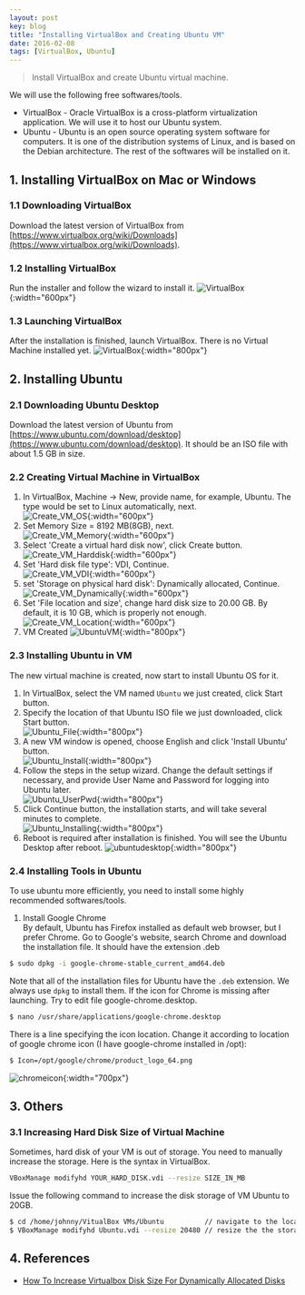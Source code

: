 ```yaml
---
layout: post
key: blog
title: "Installing VirtualBox and Creating Ubuntu VM"
date: 2016-02-08
tags: [VirtualBox, Ubuntu]
---
```


> Install VirtualBox and create Ubuntu virtual machine.

We will use the following free softwares/tools.
* VirtualBox - Oracle VirtualBox is a cross-platform virtualization application. We will use it to host our Ubuntu system.
* Ubuntu - Ubuntu is an open source operating system software for computers. It is one of the distribution systems of Linux, and is based on the Debian architecture. The rest of the softwares will be installed on it.

## 1. Installing VirtualBox on Mac or Windows
### 1.1 Downloading VirtualBox
Download the latest version of VirtualBox from [https://www.virtualbox.org/wiki/Downloads](https://www.virtualbox.org/wiki/Downloads).
### 1.2 Installing VirtualBox
Run the installer and follow the wizard to install it.
![VirtualBox](/public/pics/2016-02-10/installvirtualbox.png){:width="600px"}  
### 1.3 Launching VirtualBox
After the installation is finished, launch VirtualBox. There is no Virtual Machine installed yet.
![VirtualBox](/public/pics/2016-02-10/VirtualBox.png){:width="800px"}  
## 2. Installing Ubuntu
### 2.1 Downloading Ubuntu Desktop
Download the latest version of Ubuntu from [https://www.ubuntu.com/download/desktop](https://www.ubuntu.com/download/desktop). It should be an ISO file with about 1.5 GB in size.
### 2.2 Creating Virtual Machine in VirtualBox
1) In VirtualBox, Machine -> New, provide name, for example, Ubuntu. The type would be set to Linux automatically, next.  
![Create_VM_OS](/public/pics/2016-02-10/Create_VM_OS.png){:width="600px"}  
2) Set Memory Size = 8192 MB(8GB), next.  
![Create_VM_Memory](/public/pics/2016-02-10/Create_VM_Memory.png){:width="600px"}  
3) Select 'Create a virtual hard disk now', click Create button.  
![Create_VM_Harddisk](/public/pics/2016-02-10/Create_VM_Harddisk.png){:width="600px"}  
4) Set 'Hard disk file type': VDI, Continue.  
![Create_VM_VDI](/public/pics/2016-02-10/Create_VM_VDI.png){:width="600px"}  
5) set 'Storage on physical hard disk': Dynamically allocated, Continue.  
![Create_VM_Dynamically](/public/pics/2016-02-10/Create_VM_Dynamically.png){:width="600px"}  
6) Set 'File location and size', change hard disk size to 20.00 GB. By default, it is 10 GB, which is properly not enough.  
![Create_VM_Location](/public/pics/2016-02-10/Create_VM_Location.png){:width="600px"}  
7) VM Created
![UbuntuVM](/public/pics/2016-02-10/UbuntuVM.png){:width="800px"}  
### 2.3 Installing Ubuntu in VM
The new virtual machine is created, now start to install Ubuntu OS for it.  
1) In VirtualBox, select the VM named `Ubuntu` we just created, click Start button.  
2) Specify the location of that Ubuntu ISO file we just downloaded, click Start button.  
![Ubuntu_File](/public/pics/2016-02-10/Ubuntu_File.png){:width="800px"}  
3) A new VM window is opened, choose English and click 'Install Ubuntu' button.  
![Ubuntu_Install](/public/pics/2016-02-10/Ubuntu_Install.png){:width="800px"}  
4) Follow the steps in the setup wizard. Change the default settings if necessary, and provide User Name and Password for logging into Ubuntu later.  
![Ubuntu_UserPwd](/public/pics/2016-02-10/Ubuntu_UserPwd.png){:width="800px"}  
5) Click Continue button, the installation starts, and will take several minutes to complete.  
![Ubuntu_Installing](/public/pics/2016-02-10/Ubuntu_Installing.png){:width="800px"}  
6) Reboot is required after installation is finished. You will see the Ubuntu Desktop after reboot.
![ubuntudesktop](/public/pics/2016-02-10/ubuntudesktop.png){:width="800px"}  
### 2.4 Installing Tools in Ubuntu
To use ubuntu more efficiently, you need to install some highly recommended softwares/tools.  
1) Install Google Chrome  
By default, Ubuntu has Firefox installed as default web browser, but I prefer Chrome.
Go to Google's website, search Chrome and download the installation file. It should have the extension .deb
```sh
$ sudo dpkg -i google-chrome-stable_current_amd64.deb
```
Note that all of the installation files for Ubuntu have the `.deb` extension. We always use `dpkg` to install them.
If the icon for Chrome is missing after launching. Try to edit file google-chrome.desktop.
```sh
$ nano /usr/share/applications/google-chrome.desktop
```
There is a line specifying the icon location. Change it according to location of google chrome icon (I have google-chrome installed in /opt):
```sh
$ Icon=/opt/google/chrome/product_logo_64.png
```
![chromeicon](/public/pics/2016-02-10/chromeicon.png){:width="700px"}  

## 3. Others
### 3.1 Increasing Hard Disk Size of Virtual Machine
Sometimes, hard disk of your VM is out of storage. You need to manually increase the storage. Here is the syntax in VirtualBox.
```sh
VBoxManage modifyhd YOUR_HARD_DISK.vdi --resize SIZE_IN_MB
```
Issue the following command to increase the disk storage of VM Ubuntu to 20GB.
```sh
$ cd /home/johnny/VitualBox VMs/Ubuntu          // navigate to the location of VM
$ VBoxManage modifyhd Ubuntu.vdi --resize 20480 // resize the the storage of Ubuntu.vdi to 20GB.
```

## 4. References
* [How To Increase Virtualbox Disk Size For Dynamically Allocated Disks](https://www.linuxbabe.com/virtualbox/how-to-increase-virtualbox-disk-size-for-dynamically-allocated-disks)
